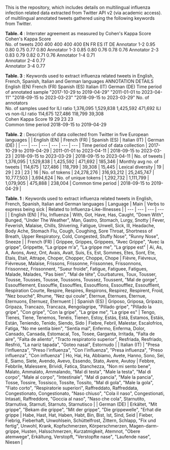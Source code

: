 This is the repository, which includes details on multilingual influenza infection related data extracted from Twitter API v2 (via academic access). of multilingual annotated tweets gathered using the following keywords from Twitter. 

**Table. 4** : Interrater agreement as measured by Cohen's Kappa Score		
Cohen's Kappa Score					
No. of tweets	200	400	400	400	400
	EN	FR	ES	IT	DE
Annotator 1-2	0.95	0.80	0.75	0.77	0.80
Annotator 1-3	0.85	0.80	0.76	0.78	0.76
Annotator 2-3	0.83	0.79	0.82	0.71	0.76
Annotator 1-4			0.71		
Annotator 2-4			0.77		
Annotator 3-4			0.77		

**Table. 3** : Keywords used to extract influenza related tweets in English, French, Spanish, Italian and German languages
ANNOTATION DETAILS		English (EN)	French (FR)	Spanish (ES)	Italian (IT)	German (DE)
Time period of annotated sample		"2017-10-29 to
2019-04-29"	"2011-01-01 to
2023-04-11"	"2018-09-15 to
2023-03-23"	"2018-09-15 to
2023-03-29"	
No. of annotators						
No. of samples used for ILI ratio		1,376,095	1,529,838	1,425,592	471,692	
ILI vs non-ILI ratio		114,675	127,486	118,799	39,308	
Cohen Kappa Score		19	29	23	23	
Common time period		2018-09-15 to 2019-04-29				

**Table. 2** : Description of data collected from Twitter in five European languages
|  | English (EN) | French (FR) | Spanish (ES) | Italian (IT) |	German (DE) |
| --- | --- | --- | --- | --- | --- |
Time period of data collection | 2017-10-29 to 2019-04-29 | 2011-01-01 to 2023-04-11 | 2018-09-15 to 2023-03-23 | 2018-09-15 to 2023-03-29 | 2018-09-15 to 2023-04-11 |
No. of tweets | 1,376,095 | 1,529,838 | 1,425,592 | 471,692 | 185,346 | 
Monthly avg no. of tweets | 114,675 | 127,486 | 118,799 | 39,308 | 15,445 | 
Lexical diversity | 19 | 29 | 23 | 23 | 16 | 
No. of tokens | 24,278,276 | 316,93,212 | 25,245,747 | 10,777,503 | 3,694,624 | 
No. of unique tokens | 1,292,732 | 1,111,799 | 1,079,905 | 475,888 | 238,004 | 
Common time period | 2018-09-15 to 2019-04-29 | 

**Table. 1** : Keywords used to extract influenza related tweets in English, French, Spanish, Italian and German languages
| Language | Main | Verbs to express being sick | Related to Influenza-Like-Illnesses |
| --- | --- | --- | --- |
| English (EN) | Flu, Influenza | With,  Got,  Have,  Has,  Caught, "Down With",  Bunged,  "Under The Weather",  Man,  Gastro,  Stomach,  Lurgy,  Snotty | Fever, Feverish, Malaise, Chills, Shivering, Fatigue, Unwell, Sick, Ill, Headache, Body Ache, Stomach Flu, Cough, Coughing, Sore Throat, Shortness of Breath, Upper Respiratory, Cold, Congested, Stuffy Nose", "Runny Nose", Sneeze |
| French (FR) | Grippee, Grippes, Grippees, "Avec Grippe", "Avec la grippe", Grippette, "La grippe m'a", "La grippe me", "La grippe est" | Ai, As, A, Avons, Avez, Ont, Avais, Avait, Suis, Es, Est, Sommes, Etes, Sont, Ete, Etais, Etait, Attrape, Choper, Chopper, Choppe, Chope | Fièvre, Fiévreux, Fiévreuse, Malaise, Frissons, Frissonne, Frissonnes, Frissonnons, Frissonnez, Frissonnent, "Sueur froide", Fatigue, Fatiguee, Fatigues, Malade, Malades, "Pas bien", "Mal de tête", Courbatures, Toux, Tousser, Tousse, Tousses, Tousse, Toussons, Toussez, Toussent, "Mal de gorge", Essoufflement, Essouffle, Essouffles, Essoufflons, Essoufflez, Essoufflent, Respiration Courte, Respire, Respires, Respirons, Respirez, Respirent, Froid, "Nez bouché", Rhume, "Nez qui coule", Éternue, Éternues, Éternue, Éternuons, Éternuez, Éternuent |
| Spanish (ES) | Griposo, Griposa, Gripazo, Gripaza, Trancazo, Trancaza, \#engolagripe, "Pillado gripe", "Pillado la gripe", "Con gripe", "Con la gripe", "La gripe me", "La gripe es" | Tengo, Tienes, Tiene, Tenemos, Tenéis, Tienen, Estoy, Estás, Está, Estamos, Estáis, Están, Teniendo, Tenido, Siendo, Sido | Fiebre, Febril, Malestar, Escalofríos, Fatiga, "No me sentía bien", "Sentía mal", Enfermo, Enferma, Dolor,  Cansado, Cansada, Estomacal, Tos, Tosee, Garganta, Irritada, "Falta de aire", "Falta de aliento", "Tracto respiratorio superior", Resfriada, Resfriado, Resfrió, "La nariz tapada", "Goteo nasal", Estornudo |
| Italian (IT) | "Presa l'influenza", "Preso l'influenza", "Con l'influenza",  "Presa influenza", "Preso influenza", "Con influenza" | Ho, Hai, Ha, Abbiamo, Avete, Hanno, Sono, Sei, È, Siamo, Siete, Avendo, Avevo, Essendo, Stato, Avere, Avutoy | Febbre, Febbrile, Malessere, Brividi, Fatica, Stanchezza, "Non mi sento bene", Malato, Ammalato, Ammalando, "Mal di testa", "Male la testa", "Mal di corpo", "Male al corpo", "Intestinale", "Mal di pancia", "Male la pancia", Tosse, Tossire, Tossisco, Tossite, Tossito, "Mal di gola", "Male la gola", "Fiato corto", "Respiratorie superiori", Raffreddato, Raffreddata, Congestionato, Congestionato, "Naso chiuso", "Cola il naso", Congestionati, Intasati, Raffreddore, "Goccia al naso", "Naso che cola", Starnutito, Starnutiva, Starnutì, Starnuto, Starnutisco | 
| German (DE) | Erkältet, "Mit grippe", "Bekam die grippe", "Mit der grippe", "Die grippewelle", "Erhat die grippe | Habe, Hast, Hat, Haben, Habt, Bin, Bist, Ist, Sind, Seid | Fieber, Fiebrig, Fieberhaft, Unwohlsein, Schüttelfrost, Zittern, Schlapp, "Fix und fertig", Unwohl, Krank, Kopfschmerzen, Körperschmerzen, Magen-darm-grippe, Husten, Halsschmerzen, Kurzatmigkeit, Atemnot, "Obere atemwege", Erkältung, Verstopft, "Verstopfte nase", "Laufende nase", Niesen | 
